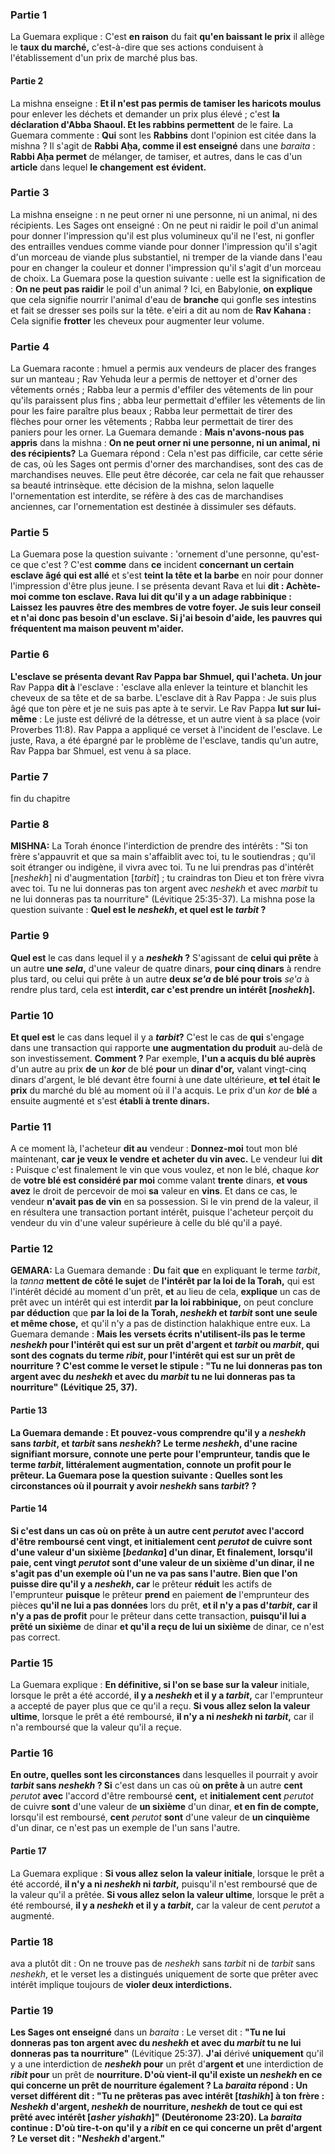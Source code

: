 ### Partie 1
La Guemara explique : C'est <b>en raison</b> du fait <b>qu'en baissant le prix</b> il allège le <b>taux du marché,</b> c'est-à-dire que ses actions conduisent à l'établissement d'un prix de marché plus bas.

#### Partie 2
La mishna enseigne : <b>Et il n'est pas permis de tamiser les haricots moulus</b> pour enlever les déchets et demander un prix plus élevé ; c'est <b>la déclaration d'Abba Shaoul. Et les rabbins permettent</b> de le faire. La Guemara commente : <b>Qui</b> sont les <b>Rabbins</b> dont l'opinion est citée dans la mishna ? Il s'agit de <b>Rabbi Aḥa, comme il est enseigné</b> dans une <i>baraita</i> : <b>Rabbi Aḥa permet</b> de mélanger, de tamiser, et autres, dans le cas d'un <b>article</b> dans lequel <b>le changement</b> <b>est évident.</b>

### Partie 3
La mishna enseigne : n ne peut orner ni une personne, ni un animal, ni des récipients. Les Sages ont enseigné : On ne peut ni raidir</b> le poil d'un animal</b> pour donner l'impression qu'il est plus volumineux qu'il ne l'est, ni gonfler des entrailles</b> vendues comme viande pour donner l'impression qu'il s'agit d'un morceau de viande plus substantiel, ni tremper de la viande dans l'eau</b> pour en changer la couleur et donner l'impression qu'il s'agit d'un morceau de choix. La Guemara pose la question suivante : uelle est la signification de : <b>On ne peut pas raidir</b> le poil d'un animal ? Ici, </b> en Babylonie, <b>on explique</b> que cela signifie nourrir l'animal d'eau de <b>branche</b> qui gonfle ses intestins et fait se dresser ses poils sur la tête. e'eiri a dit</b> au nom de <b>Rav Kahana :</b> Cela signifie <b>frotter</b> les cheveux pour augmenter leur volume.

### Partie 4
La Guemara raconte : hmuel a permis aux vendeurs de placer des franges sur un manteau ; Rav Yehuda leur a permis de nettoyer et d'orner des vêtements ornés ; Rabba leur a permis d'effiler des vêtements de lin pour qu'ils paraissent plus fins ; abba leur permettait d'effiler les vêtements de lin pour les faire paraître plus beaux ; Rabba leur permettait de tirer des flèches pour orner les vêtements ; Rabba leur permettait de tirer des paniers pour les orner. La Guemara demande : <b>Mais n'avons-nous pas appris</b> dans la mishna : <b>On ne peut orner ni une personne, ni un animal, ni des récipients?</b> La Guemara répond : Cela n'est pas difficile, car cette série de cas, où les Sages ont permis d'orner des marchandises, sont des cas de marchandises neuves. Elle peut être décorée, car cela ne fait que rehausser sa beauté intrinsèque. ette décision de la mishna, selon laquelle l'ornementation est interdite, se réfère à des cas de marchandises anciennes, car l'ornementation est destinée à dissimuler ses défauts.

### Partie 5
La Guemara pose la question suivante : 'ornement d'une personne, qu'est-ce que c'est ? C'est <b>comme</b> dans <b>ce</b> incident <b>concernant un certain esclave âgé qui est allé</b> et s'est <b>teint la tête et la barbe</b> en noir pour donner l'impression d'être plus jeune. l se présenta devant Rava</b> et lui <b>dit : Achète-moi comme ton esclave. Rava lui dit qu'il y a un adage rabbinique : <b>Laissez les pauvres être des membres de votre foyer.</b> Je suis leur conseil et n'ai donc pas besoin d'un esclave. Si j'ai besoin d'aide, les pauvres qui fréquentent ma maison peuvent m'aider.

### Partie 6
L'esclave se présenta devant Rav Pappa bar Shmuel, qui l'acheta. Un jour</b> Rav Pappa <b>dit à</b> l'esclave : 'esclave alla enlever la teinture et blanchit les cheveux de sa tête et de sa barbe. L'esclave dit à Rav Pappa : Je suis plus âgé que ton père et je ne suis pas apte à te servir. Le Rav Pappa <b>lut sur lui-même</b> : Le juste est délivré de la détresse, et un autre vient à sa place</b> (voir Proverbes 11:8). Rav Pappa a appliqué ce verset à l'incident de l'esclave. Le juste, Rava, a été épargné par le problème de l'esclave, tandis qu'un autre, Rav Pappa bar Shmuel, est venu à sa place.

### Partie 7
fin du chapitre

### Partie 8
<strong>MISHNA:</strong> La Torah énonce l'interdiction de prendre des intérêts : "Si ton frère s'appauvrit et que sa main s'affaiblit avec toi, tu le soutiendras ; qu'il soit étranger ou indigène, il vivra avec toi. Tu ne lui prendras pas d'intérêt [<i>neshekh</i>] ni d'augmentation [<i>tarbit</i>] ; tu craindras ton Dieu et ton frère vivra avec toi. Tu ne lui donneras pas ton argent avec <i>neshekh</i> et avec <i>marbit</i> tu ne lui donneras pas ta nourriture" (Lévitique 25:35-37). La mishna pose la question suivante : <b>Quel est le <i>neshekh</i>, et quel est le <i>tarbit</i> ?</b>

### Partie 9
<b>Quel est</b> le cas dans lequel il y a <b><i>neshekh</i> ?</b> S'agissant de <b>celui qui prête</b> à un autre <b>une <i>sela</i>,</b> d'une valeur de quatre dinars, <b>pour cinq dinars</b> à rendre plus tard, ou celui qui prête à un autre <b>deux <i>se'a</i> de blé pour trois</b> <i>se'a</i> à rendre plus tard, cela est <b>interdit, car c'est prendre un intérêt [<i>noshekh</i>].</b>

### Partie 10
<b>Et quel est</b> le cas dans lequel il y a <b><i>tarbit</i>?</b> C'est le cas de <b>qui</b> s'engage dans une transaction qui rapporte <b>une augmentation du produit</b> au-delà de son investissement. <b>Comment ?</b> Par exemple, <b>l'un a acquis du blé auprès</b> d'un autre au prix <b>de</b> un <b><i>kor</i></b> de blé <b>pour</b> un <b>dinar d'or,</b> valant vingt-cinq dinars d'argent, le blé devant être fourni à une date ultérieure, <b>et tel</b> était <b>le</b> <b>prix</b> du marché du blé au moment où il l'a acquis. Le prix d'un <i>kor</i> de <b>blé</b> a ensuite augmenté et s'est <b>établi à trente dinars.</b>

### Partie 11
A ce moment là, l'acheteur <b>dit au</b> vendeur : <b>Donnez-moi</b> tout mon blé</b> maintenant, <b>car je veux le vendre et acheter du vin avec.</b> Le vendeur lui <b>dit :</b> Puisque c'est finalement le vin que vous voulez, et non le blé, chaque <i>kor</i> de <b>votre blé est considéré par moi</b> comme valant <b>trente</b> dinars, <b>et vous avez</b> le droit de percevoir de moi <b>sa</b> valeur en <b>vins</b>. Et</b> dans ce cas, le vendeur <b>n'avait pas de vin</b> en sa possession. Si le vin prend de la valeur, il en résultera une transaction portant intérêt, puisque l'acheteur perçoit du vendeur du vin d'une valeur supérieure à celle du blé qu'il a payé.

### Partie 12
<strong>GEMARA:</strong> La Guemara demande : <b>Du</b> fait <b>que</b> en expliquant le terme <i>tarbit</i>, la <i>tanna</i> <b>mettent de côté le sujet</b> de <b>l'intérêt par la loi de la Torah,</b> qui est l'intérêt décidé au moment d'un prêt, <b>et</b> au lieu de cela, <b>explique</b> un cas de prêt avec un intérêt qui est interdit <b>par la loi rabbinique,</b> on peut conclure <b>par déduction</b> que <b>par la loi de la Torah, <i>neshekh</i> et <i>tarbit</i> sont une seule et même chose,</b> et qu'il n'y a pas de distinction halakhique entre eux. La Guemara demande : <b>Mais les <b>versets écrits</b> n'utilisent-ils pas le terme <b><i>neshekh</i></b> pour l'intérêt qui est sur un prêt d'<b>argent et</b> <i>tarbit</i> ou <i>marbit</i>, qui sont des cognats du terme <b><i>ribit</i>,</b> pour l'intérêt qui est sur un prêt de <b>nourriture ?</b> C'est comme le verset le stipule : "Tu ne lui donneras pas ton argent avec du <i>neshekh</i> et avec du <i>marbit</i> tu ne lui donneras pas ta nourriture" (Lévitique 25, 37).

#### Partie 13
La Guemara demande : <b>Et pouvez-vous comprendre qu'il y a <i>neshekh</i> sans <i>tarbit</i>, et <i>tarbit</i> sans <i>neshekh</i>?</b> Le terme <i>neshekh</i>, d'une racine signifiant morsure, connote une perte pour l'emprunteur, tandis que le terme <i>tarbit</i>, littéralement augmentation, connote un profit pour le prêteur. La Guemara pose la question suivante : <b>Quelles sont les circonstances</b> où il pourrait y avoir <b><i>neshekh</i> sans <i>tarbit</i>?</b> ?

#### Partie 14
<b>Si</b> c'est dans un cas où <b>on prête à</b> un autre <b>cent</b> <i>perutot</i> <b>avec</b> l'accord d'être remboursé <b>cent vingt,</b> et <b>initialement cent</b> <i>perutot</i> de cuivre <b>sont</b> d'une valeur <b>d'un sixième [<i>bedanka</i>]</b> d'un dinar, <b>Et finalement,</b> lorsqu'il paie, <b>cent vingt</b> <i>perutot</i> <b>sont</b> d'une valeur de <b>un sixième</b> d'un dinar, il ne s'agit pas d'un exemple où l'un ne va pas sans l'autre. Bien que l'on puisse dire qu'il y a <i>neshekh</i>, car</b> le prêteur <b>réduit</b> les actifs de l'emprunteur <b>puisque</b> le prêteur <b>prend</b> en paiement <b>de</b> l'emprunteur des pièces <b>qu'il ne lui a pas données</b> lors du prêt, <b>et il n'y a pas d'<i>tarbit</i>, car il n'y a pas de profit</b> pour le prêteur dans cette transaction, <b>puisqu'il lui a prêté un sixième</b> de dinar <b>et qu'il a reçu de lui un sixième</b> de dinar, ce n'est pas correct.

### Partie 15
La Guemara explique : <b>En définitive, si l'on se base sur la valeur</b> initiale, lorsque le prêt a été accordé, <b>il y a <i>neshekh</i> et il y a <i>tarbit</i>,</b> car l'emprunteur a accepté de payer plus que ce qu'il a reçu. <b>Si vous allez selon la valeur ultime</b>, lorsque le prêt a été remboursé, <b>il n'y a ni <i>neshekh</i> ni <i>tarbit</i>,</b> car il n'a remboursé que la valeur qu'il a reçue.

### Partie 16
<b>En outre, quelles sont les circonstances</b> dans lesquelles il pourrait y avoir <b><i>tarbit</i> sans <i>neshekh</i> ? Si</b> c'est dans un cas où <b>on prête à</b> un autre <b>cent</b> <i>perutot</i> <b>avec</b> l'accord d'être remboursé <b>cent,</b> et <b>initialement cent</b> <i>perutot</i> de cuivre <b>sont</b> d'une valeur de <b>un sixième</b> d'un dinar, <b>et en fin de compte,</b> lorsqu'il est remboursé, <b>cent</b> <i>perutot</i> <b>sont</b> d'une valeur de <b>un cinquième</b> d'un dinar, ce n'est pas un exemple de l'un sans l'autre.

#### Partie 17
La Guemara explique : <b>Si vous allez selon la valeur initiale</b>, lorsque le prêt a été accordé, <b>il n'y a ni <i>neshekh</i> ni <i>tarbit</i>,</b> puisqu'il n'est remboursé que de la valeur qu'il a prêtée. <b>Si vous allez selon la valeur ultime</b>, lorsque le prêt a été remboursé, <b>il y a <i>neshekh</i> et il y a <i>tarbit</i>,</b> car la valeur de cent <i>perutot</i> a augmenté.

### Partie 18
ava a plutôt dit : On ne trouve pas de <i>neshekh</i> sans <i>tarbit</i> ni de <i>tarbit</i> sans <i>neshekh</i>, et le verset les a distingués</b> uniquement de sorte que</b> prêter avec intérêt implique toujours de <b>violer deux interdictions.</b>

### Partie 19
<b>Les Sages ont enseigné</b> dans un <i>baraita</i> : Le verset dit : <b>"Tu ne lui donneras pas ton argent avec du <i>neshekh</i> et avec du <i>marbit</i> tu ne lui donneras pas ta nourriture"</b> (Lévitique 25:37). <b>J'ai</b> dérivé <b>uniquement</b> qu'il y a une interdiction de <b><i>neshekh</i> pour</b> un prêt d'<b>argent et</b> une interdiction de <b><i>ribit</i> pour</b> un prêt de <b>nourriture. D'où vient-il qu'il existe un <b><i>neshekh</i> en ce qui concerne</b> un prêt de <b>nourriture</b> également ? La <i>baraita</i> répond : Un <b>verset différent dit :</b> "Tu ne prêteras pas avec intérêt [<i>tashikh</i>] à ton frère : <i>Neshekh</i> d'argent, <b><i>neshekh</i> de nourriture,</b> <i>neshekh</i> de tout ce qui est prêté avec intérêt [<i>asher yishakh</i>]" (Deutéronome 23:20). La <i>baraita</i> continue : <b>D'où</b> tire-t-on qu'il y a <b><i>ribit</i> en ce qui concerne</b> un prêt d'argent ? Le verset dit : "<i>Neshekh</i> d'argent."</b>
